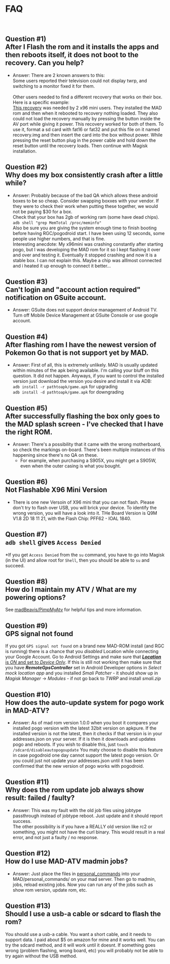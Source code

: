 # FAQ
<br>

## Question #1) <br> After I Flash the rom and it installs the apps and then reboots itself, it does not boot to the recovery. Can you help?<br>

* Answer: There are 2 known answers to this:<br>Some users reported their television could not display twrp, and switching to a monitor fixed it for them.<br><br>Other users needed to find a different recovery that works on their box. Here is a specific example:
<br>[This recovery](https://github.com/Map-A-Droid/MAD-ATV/raw/master/recovery_rare_x96.img) was needed by 2 x96 mini users. They installed the MAD rom and then when it rebooted to recovery nothing loaded. They also could not load the recovery manually by pressing the button inside the AV port while giving it power. This recovery worked for both of them. To use it, format a sd card with fat16 or fat32 and put this file on it named recovery.img and then insert the card into the box without power. While pressing the reset button plug in the power cable and hold down the reset button until the recovery loads. Then continue with Magisk installation.

## Question #2) <br> Why does my box consistently crash after a little while?
* Answer: Probably because of the bad QA which allows these android boxes to be so cheap. Consider swapping boxxes with your vendor. If they were to check their work when putting these together, we would not be paying $30 for a box.<br>Check that your box has 2gb of working ram (some have dead chips). `adb shell "grep MemTotal /proc/meminfo"`<br>Also be sure you are giving the system enough time to finish booting before having RGC/pogodroid start. I have been using 12 seconds, some people use higher numbers, and that is fine.<br>Interesting anecdote: My x96mini was crashing constantly after starting pogo, but I was developing the MAD rom for it so I kept flashing it over and over and testing it. Eventually it stopped crashing and now it is a stable box. I can not explain this. Maybe a chip was alllmost connected and i heated it up enough to connect it better...

## Question #3) <br> Can't login and "account action required" notification on GSuite account.
* Answer: GSuite does not support device management of Android TV. Turn off Mobile Device Management at GSuite Console or use google account.

## Question #4) <br> After flashing rom I have the newest version of Pokemon Go that is not support yet by MAD.
* Answer: First of all, this is extremely unlikely. MAD is usually updated within minutes of the apk being available. I'm calling your bluff on this question. It did not happen. Anyways, if you want to control the installed version just download the version you desire and install it via ADB:
<br> `adb install -r pathtoapk/game.apk` for upgrading
<br> `adb install -d pathtoapk/game.apk` for downgrading

## Question #5) <br> After successfully flashing the box only goes to the MAD splash screen - I've checked that I have the right ROM.
* Answer: There's a possibility that it came with the wrong motherboard, so check the markings on-board. There's been multiple instances of this happening since there's no QA on these.
  * For example, when purchasing a S905X, you might get a S905W, even when the outer casing is what you bought.

## Question #6) <br> Not Flashable X96 Mini Version
* There is one new Versoin of X96 mini that you can not flash. Please don't try to flash over USB, you will brick your device. To identify the wrong version, you will have a look into it. THe Board Version is Q9M V1.8 2D    18 11 21, with the Flash Chip: PFF62 - IOAL 1840.

## Question #7) <br> `adb shell` gives `Access Denied`
*If you get `Access Denied` from the `su` command, you have to go into Magisk (in the UI) and allow root for `Shell`, then you should be able to `su` and succeed.

## Question #8) <br> How do I maintain my ATV / What are my powering options?
See [madBeavis/PimpMyAtv](https://github.com/madBeavis/PimpMyAtv/) for helpful tips and more information.

## Question #9) <br> GPS signal not found
If you got `GPS signal not found` on a brand new MAD-ROM install (and RGC is running) there is a chance that you *disabled* Location while connecting your Google Account. Go to Android Settings and make sure that [***Location*** is *ON* and set to *Device Only*](https://i.imgur.com/RxEbdRQ.png).
If this is still not working then make sure that you have ***RemoteGpsController*** set in Android Developer options in *Select mock location app* and you installed *Smali Patcher* - it should show up in *Magisk Manager* -> *Modules* - if not go back to *TWRP* and install *smali.zip*

## Question #10) <br> How does the auto-update system for pogo work in MAD-ATV?
* Answer: As of mad rom version 1.0.0 when you boot it compares your installed pogo version with the latest 32bit version on apkpure. If the installed version is not the latest, then it checks if that version is in your addresses.json on your server. If it is then it downloads and updates pogo and reboots. If you wish to disable this, just `touch /sdcard/disableautopogoupdate`
You maty choose to disable this feature in case pogodroid one day cannot support the latest pogo version. Or you could just not update your addresses.json until it has been confirmed that the new version of pogo works with pogodroid.

## Question #11) <br> Why does the rom update job always show result: failed / faulty?
* Answer: This was my fault with the old job files using jobtype passthrough instead of jobtype reboot. Just update and it should report success.<br>The other possibility is if you have a REALLY old version like rc2 or something, you might not have the curl binary. This would result in a real error, and not just a faulty / no response.

## Question #12) <br> How do I use MAD-ATV madmin jobs?
* Answer: Just place the files in [personal_commands](https://github.com/Map-A-Droid/MAD-ATV/tree/master/personal_commands) into your MAD/personal_commands/ on your mad server. Then go to madmin, jobs, reload existing jobs. Now you can run any of the jobs such as show rom version, update rom, etc.

## Question #13) <br> Should I use a usb-a cable or sdcard to flash the rom?
You should use a usb-a cable. You want a short cable, and it needs to support data. I paid about $5 on amazon for mine and it works well. You can try the sdcard method, and it will work until it doesnt. If something goes wrong (problem flashing, wrong board, etc) you will probably not be able to try again without the USB method.
